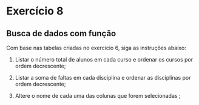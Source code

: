 # Exercício 8

## Busca de dados com função

Com base nas tabelas criadas no exercício 6, siga as instruções abaixo:

1) Listar o número total de alunos em cada curso e ordenar os cursos por ordem decrescente;

2) Listar a soma de faltas em cada disciplina e ordenar as disciplinas por ordem decrescente;

3) Altere o nome de cada uma das colunas que forem selecionadas ;
